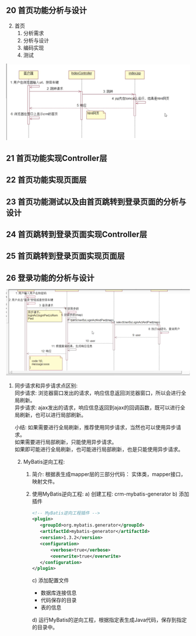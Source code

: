 ## 20 首页功能分析与设计

2. 首页
    1) 分析需求
    2) 分析与设计
    3) 编码实现
    4) 测试

![img.png](images/020_first_page_process.png)

## 21 首页功能实现Controller层

## 22 首页功能实现页面层

## 23 首页功能测试以及由首页跳转到登录页面的分析与设计

## 24 首页跳转到登录页面实现Controller层

## 25 首页跳转到登录页面实现页面层

## 26 登录功能的分析与设计

![img.png](images/026_login_process.png)

1. 同步请求和异步请求点区别:  
   同步请求: 浏览器窗口发出的请求，响应信息返回浏览器窗口，所以会进行全局刷新。  
   异步请求: ajax发出的请求，响应信息返回到ajax的回调函数，既可以进行全局刷新，也可以进行局部刷新。

   小结: 如果需要进行全局刷新，推荐使用同步请求，当然也可以使用异步请求。  
   如果需要进行局部刷新，只能使用异步请求。  
   如果即可能进行全局刷新，也可能进行局部刷新，也是只能使用异步请求。

    2. MyBatis逆向工程:
        1) 简介: 根据表生成mapper层的三部分代码： 实体类，mapper接口，映射文件。
        2) 使用MyBatis逆向工程:
           a) 创建工程: crm-mybatis-generator
           b) 添加插件
            ```xml
           <!-- MyBatis逆向工程插件 -->
           <plugin>
               <groupId>org.mybatis.generator</groupId>
               <artifactId>mybatis-generator</artifactId>
               <version>1.3.2</version>
               <configuration>
                   <verbose>true</verbose>
                   <overwrite>true</overwrite>
               </configuration>
           </plugin>
            ```
           c) 添加配置文件
            - 数据库连接信息
            - 代码保存的目录
            - 表的信息

           d) 运行MyBatis的逆向工程，根据指定表生成Java代码，保存到指定的目录中。

